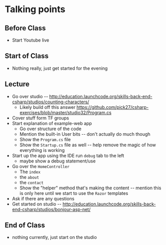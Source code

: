 # Talking points

## Before Class

* Start Youtube live

## Start of Class

* Nothing really, just get started for the evening

## Lecture

* Go over studio -- http://education.launchcode.org/skills-back-end-csharp/studios/counting-characters/
  * Likely build off this answer https://github.com/pick27/csharp-exercises/blob/master/studio32/Program.cs
* Cover stuff form TF groups
* Start explanation of example-web app
  * Go over structure of the code
  * Mention the built-in User bits -- don't actually do much though
  * Show the `Program.cs` file
  * Show the `Startup.cs` file as well -- help remove the magic of how everything is working
* Start up the app using the IDE run `debug` tab to the left
  * maybe show a debug statement/use
* Go over the `HomeController`
  * The `index`
  * the `about`
  * the `contact`
  * Show the "helper" method that's making the content -- mention this is only here until we start to use the `Razor` templates
* Ask if there are any questions
* Get started on studio -- http://education.launchcode.org/skills-back-end-csharp/studios/bonjour-asp-net/

## End of Class

* nothing currently, just start on the studio
